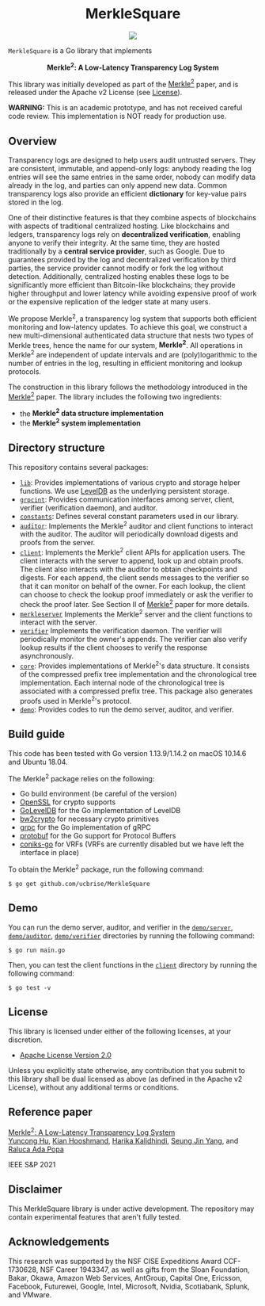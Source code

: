 <h1 align="center">MerkleSquare</h1>

<p align="center">
    <a href="https://github.com/ucbrise/MerkleSquare/blob/main/LICENSE"><img src="https://img.shields.io/badge/license-APACHE-blue.svg"></a>
</p>

`MerkleSquare` is a Go library that implements
<p align="center">
<b>Merkle<sup>2</sup>: A Low-Latency Transparency Log System</b>
</p>

This library was initially developed as part of the [Merkle<sup>2</sup>][MerkleSquare] paper, and is released under the Apache v2 License (see [License](#license)).

**WARNING:** This is an academic prototype, and has not received careful code review. This implementation is NOT ready for production use.

## Overview
Transparency logs are designed to help users audit untrusted servers. They are consistent, immutable, and append-only logs: anybody reading the log entries will see the same entries in the same order, nobody can modify data already in the log, and parties can only append new data. Common transparency logs also provide an efficient **dictionary** for key-value pairs stored in the log.

One of their distinctive features is that they combine aspects of blockchains with aspects of traditional centralized hosting.
Like blockchains and ledgers, transparency logs rely on **decentralized verification**, enabling anyone to verify their integrity.
At the same time, they are hosted traditionally by a **central  service provider**, such as Google.
Due to guarantees provided by the log and decentralized verification by third parties, the service provider cannot modify or fork the log without detection.
Additionally, centralized hosting enables these logs to be significantly more efficient than Bitcoin-like blockchains; they provide higher throughput and lower latency while avoiding expensive proof of work or the expensive replication of the ledger state at many users. 

We propose Merkle<sup>2</sup>, a transparency log system that supports both efficient monitoring and low-latency updates. 
To achieve this goal, we construct a new multi-dimensional authenticated data structure that nests two types of Merkle trees, hence the name for our system, **Merkle<sup>2</sup>**. All operations in Merkle<sup>2</sup> are independent of update intervals and are (poly)logarithmic to the number of entries in the log, resulting in efficient monitoring and lookup protocols.

The construction in this library follows the methodology introduced in the [Merkle<sup>2</sup>][MerkleSquare] paper. The library includes the following two ingredients:

* the **Merkle<sup>2</sup> data structure implementation**
* the **Merkle<sup>2</sup> system implementation**


## Directory structure

This repository contains several packages:

* [`lib`](lib): Provides implementations of various crypto and storage helper functions. We use [LevelDB](https://github.com/google/leveldb) as the underlying persistent storage.
* [`grpcint`](grpcint): Provides communication interfaces among server, client, verifier (verification daemon), and auditor.
* [`constants`](constants): Defines several constant parameters used in our library.
* [`auditor`](auditor): Implements the Merkle<sup>2</sup> auditor and client functions to interact with the auditor. The auditor will periodically download digests and proofs from the server.
* [`client`](client): Implements the Merkle<sup>2</sup> client APIs for application users. The client interacts with the server to append, look up and obtain proofs. The client also interacts with the auditor to obtain checkpoints and digests. For each append, the client sends messages to the verifier so that it can monitor on behalf of the owner. For each lookup, the client can choose to check the lookup proof immediately or ask the verifier to check the proof later. See Section II of [Merkle<sup>2</sup>][MerkleSquare] paper for more details.
* [`merkleserver`](merkleserver) Implements the Merkle<sup>2</sup> server and the client functions to interact with the server.
* [`verifier`](verifier) Implements the verification daemon. The verifier will periodically monitor the owner's appends. The verifier can also verify lookup results if the client chooses to verify the response asynchronously.
* [`core`](core): Provides implementations of Merkle<sup>2</sup>'s data structure. It consists of the compressed prefix tree implementation and the chronological tree implementation. Each internal node of the chronological tree is associated with a compressed prefix tree. This package also generates proofs used in Merkle<sup>2</sup>'s protocol.
* [`demo`](demo): Provides codes to run the demo server, auditor, and verifier.

## Build guide
This code has been tested with Go version 1.13.9/1.14.2 on macOS 10.14.6 and Ubuntu 18.04.

The Merkle<sup>2</sup> package relies on the following:
- Go build environment (be careful of the version)
- [OpenSSL](https://github.com/openssl/openssl) for crypto supports
- [GoLevelDB](https://github.com/syndtr/goleveldb) for the Go implementation of LevelDB  
- [bw2crypto](https://github.com/immesys/bw2/tree/dev/crypto) for necessary crypto primitives
- [grpc](https://github.com/grpc/grpc-go#installation) for the Go implementation of gRPC
- [protobuf](https://github.com/golang/protobuf/) for the Go support for Protocol Buffers
- [coniks-go](https://github.com/coniks-sys/coniks-go) for VRFs (VRFs are currently disabled but we have left the interface in place)

To obtain the Merkle<sup>2</sup> package, run the following command:
```console
$ go get github.com/ucbrise/MerkleSquare
```
## Demo
You can run the demo server, auditor, and verifier in the [`demo/server`](demo/server), [`demo/auditor`](demo/auditor), [`demo/verifier`](demo/verifier) directories by running the following command:
```console
$ go run main.go
```

Then, you can test the client functions in the [`client`](client) directory by running the following command:
```console
$ go test -v
```

## License

This library is licensed under either of the following licenses, at your discretion.

 * [Apache License Version 2.0](LICENSE)

Unless you explicitly state otherwise, any contribution that you submit to this library shall be dual licensed as above (as defined in the Apache v2 License), without any additional terms or conditions.

[MerkleSquare]: https://eprint.iacr.org/2021/453

## Reference paper

[Merkle<sup>2</sup>: A Low-Latency Transparency Log System][MerkleSquare]  
[Yuncong Hu](https://github.com/huyuncong), [Kian Hooshmand](https://github.com/Kian1354), [Harika Kalidhindi](https://github.com/jrharika), [Seung Jin Yang](https://github.com/SeungjinYang), and [Raluca Ada Popa](https://github.com/ralucaada)

IEEE S&P 2021

## Disclaimer
This MerkleSquare library is under active development. The repository may contain experimental features that aren't fully tested.

## Acknowledgements
This research was supported by the NSF CISE Expeditions Award CCF-1730628, NSF Career 1943347, as well as gifts from the Sloan Foundation, Bakar, Okawa, Amazon Web Services, AntGroup, Capital One, Ericsson, Facebook, Futurewei, Google, Intel, Microsoft, Nvidia, Scotiabank, Splunk, and VMware.
